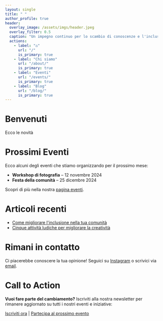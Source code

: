 ```yaml
---
layout: single
title: " "
author_profile: true
header:
  overlay_image: /assets/imgs/header.jpeg
  overlay_filter: 0.5
  caption: "Un impegno continuo per lo scambio di conoscenze e l'inclusione sociale"
  actions:
    - label: "⌂"
      url: "/"
      is_primary: true
    - label: "Chi siamo"
      url: "/about/"
      is_primary: true
    - label: "Eventi"
      url: "/events/"
      is_primary: true
    - label: "Blog"
      url: "/blog/"
      is_primary: true
---
```


# Benvenuti
Ecco le novità

# Prossimi Eventi
Ecco alcuni degli eventi che stiamo organizzando per il prossimo mese:

- **Workshop di fotografia** – 12 novembre 2024
- **Festa della comunità** – 25 dicembre 2024

Scopri di più nella nostra [pagina eventi](/events/).

# Articoli recenti

- [Come migliorare l'inclusione nella tua comunità](/articles/inclusione-comunita)
- [Cinque attività ludiche per migliorare la creatività](/articles/attivita-ludiche-creativita)

# Rimani in contatto

Ci piacerebbe conoscere la tua opinione! Seguici su [Instagram](https://instagram.com/associazione) o scrivici via [email](mailto:info@associazione.it).

# Call to Action

**Vuoi fare parte del cambiamento?** Iscriviti alla nostra newsletter per rimanere aggiornato su tutti i nostri eventi e iniziative:

[Iscriviti ora](/newsletter) | [Partecipa al prossimo evento](/events)